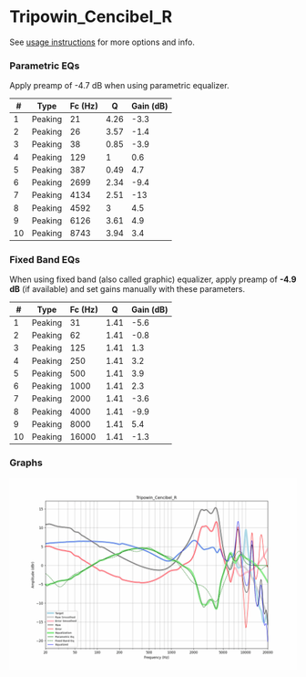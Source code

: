 # Tripowin_Cencibel_R
See [usage instructions](https://github.com/jaakkopasanen/AutoEq#usage) for more options and info.

### Parametric EQs
Apply preamp of -4.7 dB when using parametric equalizer.

|   # | Type    |   Fc (Hz) |    Q |   Gain (dB) |
|-----|---------|-----------|------|-------------|
|   1 | Peaking |        21 | 4.26 |        -3.3 |
|   2 | Peaking |        26 | 3.57 |        -1.4 |
|   3 | Peaking |        38 | 0.85 |        -3.9 |
|   4 | Peaking |       129 | 1    |         0.6 |
|   5 | Peaking |       387 | 0.49 |         4.7 |
|   6 | Peaking |      2699 | 2.34 |        -9.4 |
|   7 | Peaking |      4134 | 2.51 |       -13   |
|   8 | Peaking |      4592 | 3    |         4.5 |
|   9 | Peaking |      6126 | 3.61 |         4.9 |
|  10 | Peaking |      8743 | 3.94 |         3.4 |

### Fixed Band EQs
When using fixed band (also called graphic) equalizer, apply preamp of **-4.9 dB** (if available) and set gains manually with these parameters.

|   # | Type    |   Fc (Hz) |    Q |   Gain (dB) |
|-----|---------|-----------|------|-------------|
|   1 | Peaking |        31 | 1.41 |        -5.6 |
|   2 | Peaking |        62 | 1.41 |        -0.8 |
|   3 | Peaking |       125 | 1.41 |         1.3 |
|   4 | Peaking |       250 | 1.41 |         3.2 |
|   5 | Peaking |       500 | 1.41 |         3.9 |
|   6 | Peaking |      1000 | 1.41 |         2.3 |
|   7 | Peaking |      2000 | 1.41 |        -3.6 |
|   8 | Peaking |      4000 | 1.41 |        -9.9 |
|   9 | Peaking |      8000 | 1.41 |         5.4 |
|  10 | Peaking |     16000 | 1.41 |        -1.3 |

### Graphs
![](./Tripowin_Cencibel_R.png)
